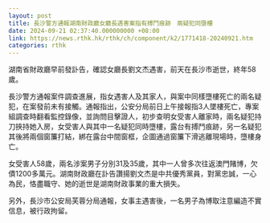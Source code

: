 ```yaml
---
layout: post
title: 長沙警方通報湖南財政廳女廳長遇害案指有搏鬥痕跡　兩疑犯同墮樓
date: 2024-09-21 02:37:40.000000000 +08:00
link: https://news.rthk.hk/rthk/ch/component/k2/1771418-20240921.htm
categories: rthk
---
```


湖南省財政廳早前發訃告，確認女廳長劉文杰遇害，前天在長沙市逝世，終年58歲。

長沙警方通報案件調查進展，指女遇害人及其家人，與案中同樣墮樓死亡的兩名疑犯，在案發前未有接觸。通報指出，公安分局前日上午接報指3人墜樓死亡，專案組調查時翻看監控錄像，並詢問目擊證人，初步查明女受害人離家時，兩名疑犯持刀挾持她入房，女受害人與其中一名疑犯同時墮樓，露台有搏鬥痕跡，另一名疑犯其後將兩個窗簾打結，綁在露台中間窗框，企圖通過窗簾下滑逃離現場時，墮樓身亡。

女受害人58歲，兩名涉案男子分別31及35歲，其中一人曾多次往返澳門賭博，欠債1200多萬元。湖南財政廳在訃告讚揚劉文杰是中共優秀黨員，對黨忠誠，一心為民，恪盡職守、她的逝世是湖南財政事業的重大損失。

另外，長沙市公安局芙蓉分局通報，女事主遇害後，一名男子為博取注意編造不實信息，被行政拘留。
